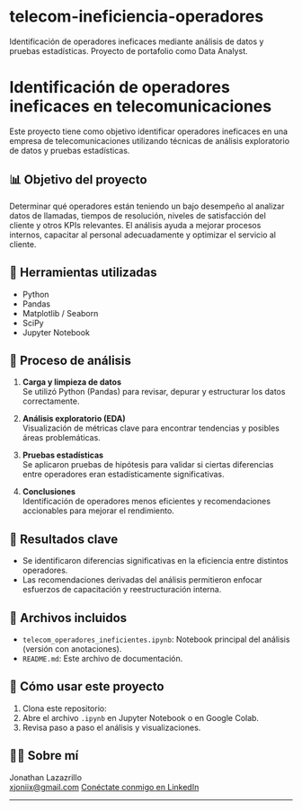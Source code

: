 # telecom-ineficiencia-operadores
Identificación de operadores ineficaces mediante análisis de datos y pruebas estadísticas. Proyecto de portafolio como Data Analyst.

# Identificación de operadores ineficaces en telecomunicaciones

Este proyecto tiene como objetivo identificar operadores ineficaces en una empresa de telecomunicaciones utilizando técnicas de análisis exploratorio de datos y pruebas estadísticas.

## 📊 Objetivo del proyecto

Determinar qué operadores están teniendo un bajo desempeño al analizar datos de llamadas, tiempos de resolución, niveles de satisfacción del cliente y otros KPIs relevantes. El análisis ayuda a mejorar procesos internos, capacitar al personal adecuadamente y optimizar el servicio al cliente.

## 🧰 Herramientas utilizadas

- Python
- Pandas
- Matplotlib / Seaborn
- SciPy
- Jupyter Notebook

## 🧠 Proceso de análisis

1. **Carga y limpieza de datos**  
   Se utilizó Python (Pandas) para revisar, depurar y estructurar los datos correctamente.

2. **Análisis exploratorio (EDA)**  
   Visualización de métricas clave para encontrar tendencias y posibles áreas problemáticas.

3. **Pruebas estadísticas**  
   Se aplicaron pruebas de hipótesis para validar si ciertas diferencias entre operadores eran estadísticamente significativas.

4. **Conclusiones**  
   Identificación de operadores menos eficientes y recomendaciones accionables para mejorar el rendimiento.

## 📌 Resultados clave

- Se identificaron diferencias significativas en la eficiencia entre distintos operadores.
- Las recomendaciones derivadas del análisis permitieron enfocar esfuerzos de capacitación y reestructuración interna.

## 📁 Archivos incluidos

- `telecom_operadores_ineficientes.ipynb`: Notebook principal del análisis (versión con anotaciones).
- `README.md`: Este archivo de documentación.

## 🚀 Cómo usar este proyecto

1. Clona este repositorio:
2. Abre el archivo `.ipynb` en Jupyter Notebook o en Google Colab.
3. Revisa paso a paso el análisis y visualizaciones.

## 👩‍💻 Sobre mí

Jonathan Lazazrillo  
xjoniix@gmail.com
[Conéctate conmigo en LinkedIn](https://www.linkedin.com/in/Jonathan-Lazarillo)

---



